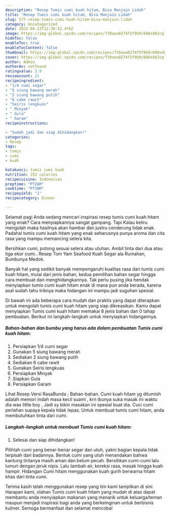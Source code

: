 ```yaml
---
description: "Resep Tumis cumi kuah hitam, Bisa Manjain Lidah"
title: "Resep Tumis cumi kuah hitam, Bisa Manjain Lidah"
slug: 577-resep-tumis-cumi-kuah-hitam-bisa-manjain-lidah
category: Uncategorized
date: 2022-04-23T22:39:52.476Z
image: https://img-global.cpcdn.com/recipes/f39aea0274f5f9b9/680x482cq70/tumis-cumi-kuah-hitam-foto-resep-utama.jpg
hideToc: false
enableToc: true
enableTocContent: false
thumbnail: https://img-global.cpcdn.com/recipes/f39aea0274f5f9b9/680x482cq70/tumis-cumi-kuah-hitam-foto-resep-utama.jpg
cover: https://img-global.cpcdn.com/recipes/f39aea0274f5f9b9/680x482cq70/tumis-cumi-kuah-hitam-foto-resep-utama.jpg
author: Admin
authorAv: notfound
ratingvalue: 3.9
reviewcount: 21
recipeingredient:
- "1/4 cumi segar"
- "5 siung bawang merah"
- "2 siung bawang putih"
- "6 cabe rawit"
- "Seiris lengkuas"
- " Minyak"
- " Gula"
- " Garam"
recipeinstructions:

- "Sudah jadi dan siap dihidangkan!"
categories:
- Resep
tags:
- tumis
- cumi
- kuah

katakunci: tumis cumi kuah 
nutrition: 252 calories
recipecuisine: Indonesian
preptime: "PT26M"
cooktime: "PT30M"
recipeyield: "1"
recipecategory: Dinner

---
```



Selamat pagi Anda sedang mencari inspirasi resep tumis cumi kuah hitam yang enak? Cara menyiapkannya sangat gampang. Tapi Kalau keliru mengolah maka hasilnya akan hambar dan justru cenderung tidak enak. Padahal tumis cumi kuah hitam yang enak seharusnya punya aroma dan cita rasa yang mampu memancing selera kita.


Bersihkan cumi, potong sesuai selera atau utuhan. Ambil tinta dari dua atau tiga ekor cumi.. Resep Tom Yam Seafood Kuah Segar ala Rumahan, Bumbunya Medok.

Banyak hal yang sedikit banyak mempengaruhi kualitas rasa dari tumis cumi kuah hitam, mulai dari jenis bahan, kedua pemilihan bahan segar hingga cara membuat dan menghidangkannya. Tak perlu pusing jika hendak menyiapkan tumis cumi kuah hitam enak di mana pun anda berada, karena asal sudah tahu triknya maka hidangan ini mampu jadi suguhan spesial.


Di bawah ini ada beberapa cara mudah dan praktis yang dapat diterapkan untuk mengolah tumis cumi kuah hitam yang siap dikreasikan. Kamu dapat menyiapkan Tumis cumi kuah hitam memakai 8 jenis bahan dan 0 tahap pembuatan. Berikut ini langkah-langkah untuk menyiapkan hidangannya.

<!--inarticleads1-->

##### Bahan-bahan dan bumbu yang harus ada dalam pembuatan Tumis cumi kuah hitam:

1. Persiapkan 1/4 cumi segar
1. Gunakan 5 siung bawang merah
1. Sediakan 2 siung bawang putih
1. Sediakan 6 cabe rawit
1. Gunakan Seiris lengkuas
1. Persiapkan  Minyak
1. Siapkan  Gula
1. Persiapkan  Garam


Lihat Resep Versi RasaBunda ; Bahan-bahan. Cumi kuah hitam yg ditumish adalah memori indah masa kecil suami , krn ibunya suka masak ini waktu dia was little boy , Jadi sy bikin masakan ini spesial buat dia. Cuci cumi perlahan supaya kepala tidak lepas. Untuk membuat tumis cumi hitam, anda membutuhkan tinta dari cumi. 

<!--inarticleads2-->

##### Langkah-langkah untuk membuat Tumis cumi kuah hitam:


1. Selesai dan siap dihidangkan!

Pilihlah cumi yang benar-benar segar dan utuh, yakni bagian kepala tidak terpisah dari badannya. Bentuk cumi yang utuh menandakan bahwa kantung tintanya masih aman dan belum pecah. Bersihkan cumi-cumi lalu lumuri dengan jeruk nipis. Lalu tambah air, koreksi rasa, masak hingga kuah hampir. Hidangan Cumi hitam menggunakan kuah gurih berwarna hitam khas dari tinta cumi. 

Terima kasih telah menggunakan resep yang tim kami tampilkan di sini. Harapan kami, olahan Tumis cumi kuah hitam yang mudah di atas dapat membantu anda menyiapkan makanan yang menarik untuk keluarga/teman maupun menjadi inspirasi bagi anda yang berkeinginan untuk berbisnis kuliner. Semoga bermanfaat dan selamat mencoba!
